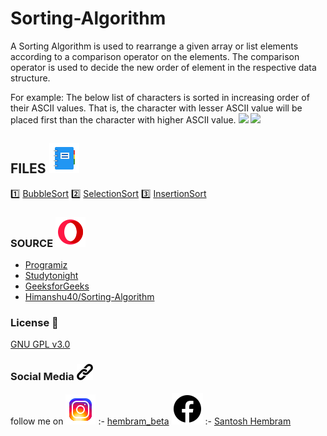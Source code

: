 # Sorting-Algorithm
A Sorting Algorithm is used to rearrange a given array or list elements according to a comparison operator on the elements. The comparison operator is used to decide the new order of element in the respective data structure.

For example: The below list of characters is sorted in increasing order of their ASCII values. That is, the character with lesser ASCII value will be placed first than the character with higher ASCII value.
![](https://www.geeksforgeeks.org/wp-content/uploads/sorting-algorithms.jpg)
![](https://encrypted-tbn0.gstatic.com/images?q=tbn%3AANd9GcRLjLyi2nLdHvsHZbKorqfgQsRntxDZDBI4p3Nt_uxZ1BPaUGsC&usqp=CAU)

## FILES ![](https://github.com/HembramBeta777/clickable-icons-for-readmeFile/blob/master/icon_git/icons8-copybook-48.png?raw=true)

1️⃣ [BubbleSort](https://www.github.com/HembramBeta777/Sorting-Algorithm/blob/master/BubbleSort/)
2️⃣ [SelectionSort](https://github.com/HembramBeta777/Sorting-Algorithm/tree/master/SelectionSort)
3️⃣ [InsertionSort](https://github.com/HembramBeta777/Sorting-Algorithm/blob/master/InsertionSort/)



### SOURCE ![](https://github.com/HembramBeta777/clickable-icons-for-readmeFile/blob/master/icon_git/icons8-opera-48.png?raw=true)

- [Programiz](https://www.programiz.com/dsa/bubble-sort/)
- [Studytonight](https://www.studytonight.com/data-structures/introduction-to-sorting/)
- [GeeksforGeeks](https://www.geeksforgeeks.org/sorting-algorithms/)
- [Himanshu40/Sorting-Algorithm](https://github.com/Himanshu40/Sorting-Algorithm)

### License 📜
 [GNU GPL v3.0](https://github.com/HembramBeta777/Sorting-Algorithm/blob/master/LICENSE)

### Social Media ![](https://github.com/HembramBeta777/clickable-icons-for-readmeFile/blob/master/Icons8/icons8-link-26.png?raw=true)

follow me on
![](https://github.com/HembramBeta777/clickable-icons-for-readmeFile/blob/master/icon_git/icons8-instagram-48.png?raw=true) :- [hembram_beta](https://Instagram.com/hembram_beta/)
![](https://github.com/HembramBeta777/clickable-icons-for-readmeFile/blob/master/icon_git/icons8-facebook-50.png?raw=true) :- [Santosh Hembram](https://facebook.com/santosh.hembram.796)


